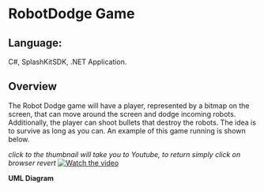 # RobotDodge Game

## Language:
C#, SplashKitSDK, .NET Application.

## Overview
The Robot Dodge game will have a player, represented by a bitmap on the screen, that can move around the screen and dodge incoming robots. Additionally, the player can shoot bullets that destroy the robots. The idea is to survive as long as you can. An example of this game running is shown below.

*click to the thumbnail will take you to Youtube, to return simply click on browser revert*
[![Watch the video](https://img.youtube.com/vi/8gNv2OVNh60/hqdefault.jpg)](https://www.youtube.com/watch?v=8gNv2OVNh60)

**UML Diagram** 



